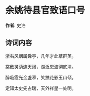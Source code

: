# 余姚待县官致语口号

**作者**: 史浩

## 诗词内容

浙右风烟属舜亭，几年才此萃群英。

棠敷灵荫连天阔，湖泛恩波彻底清。

醉吸霞光金盏窄，笑扶花影玉山倾。

定知太史先占瑞，天外祥星一处明。


